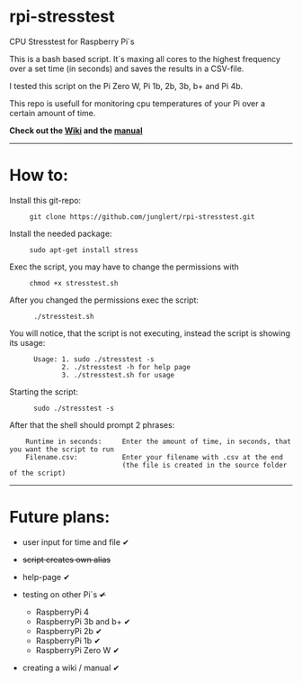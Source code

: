 # rpi-stresstest
CPU Stresstest for Raspberry Pi´s

This is a bash based script. 
It´s maxing all cores to the highest frequency over a set time (in seconds) 
and saves the results in a CSV-file.

I tested this script on the Pi Zero W, Pi 1b, 2b, 3b, b+ and Pi 4b.

This repo is usefull for monitoring cpu temperatures of your Pi over a certain amount of time.

**Check out the [Wiki](https://github.com/junglert/rpi-stresstest/wiki) and the [manual](https://github.com/junglert/rpi-stresstest/wiki/How-to)**
***
# How to:
  
  Install this git-repo:
  
         git clone https://github.com/junglert/rpi-stresstest.git

  Install the needed package:
      
         sudo apt-get install stress
    
  Exec the script, you may have to change the permissions with 
        
         chmod +x stresstest.sh
         
  After you changed the permissions exec the script:
        
          ./stresstest.sh
          
  You will notice, that the script is not executing, instead the script is showing its usage:   
   
          Usage: 1. sudo ./stresstest -s        
                 2. ./stresstest -h for help page
                 3. ./stresstest.sh for usage
    
  Starting the script:    
        
          sudo ./stresstest -s
  
  
  After that the shell should prompt 2 phrases:
      
        Runtime in seconds:     Enter the amount of time, in seconds, that you want the script to run
        Filename.csv:           Enter your filename with .csv at the end 
                                (the file is created in the source folder of the script)
      
  ***    
   # Future plans:

   - user input for time and file ✔
  
   - ~~script creates own alias~~
  
   - help-page ✔
  
   - testing on other Pi´s ~~✔~~
   
      - RaspberryPi 4
      - RaspberryPi 3b and b+ ✔
      - RaspberryPi 2b ✔
      - RaspberryPi 1b ✔
      - RaspberryPi Zero W ✔
     
   - creating a wiki / manual ✔
    
